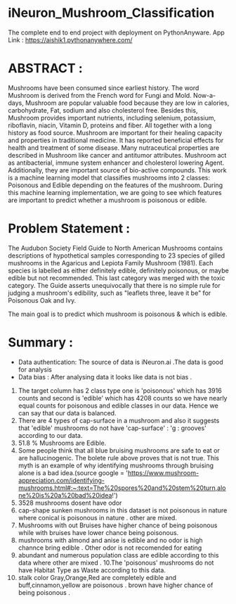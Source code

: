 # iNeuron_Mushroom_Classification
The complete end to end project with deployment on PythonAnyware.
App Link : https://aishik1.pythonanywhere.com/

# ABSTRACT : 
Mushrooms have been consumed since earliest history. The word Mushroom is derived from the French word for Fungi and Mold. Now-a-days, Mushroom are popular valuable food because they are low in calories, carbohydrate, Fat, sodium and also cholesterol free. Besides this, Mushroom provides important nutrients, including selenium, potassium, riboflavin, niacin, Vitamin D, proteins and fiber. All together with a long history as food source. Mushroom are important for their healing capacity and properties in traditional medicine. It has reported beneficial effects for health and treatment of some disease. Many nutraceutical properties are described in Mushroom like cancer and antitumor attributes. Mushroom act as antibacterial, immune system enhancer and cholesterol lowering Agent. Additionally, they are important source of bio-active compounds. This work is a machine learning model that classifies mushrooms into 2 classes: Poisonous and Edible depending on the features of the mushroom. During this machine learning implementation, we are going to see which features are important to predict whether a mushroom is poisonous or edible.

# Problem Statement :
 The Audubon Society Field Guide to North American Mushrooms contains descriptions of hypothetical samples corresponding to 23 species of gilled mushrooms in the Agaricus and Lepiota Family Mushroom (1981). Each species is labelled as either definitely edible, definitely poisonous, or maybe edible but not recommended. This last category was merged with the toxic category. The Guide asserts unequivocally that there is no simple rule for judging a mushroom's edibility, such as "leaflets three, leave it be" for Poisonous Oak and Ivy.

The main goal is to predict which mushroom is poisonous & which is edible.

# Summary :

* Data authentication: The source of data is iNeuron.ai .The data is good for analysis
* Data bias : After analysing data it looks like data is not bias .
1. The target column has 2 class type one is 'poisonous' which has 3916 counts and second is 'edible' which has 4208 counts so we have nearly equal counts for poisonous and edible classes in our data. Hence we can say that our data is balanced.
2. There are 4 types of cap-surface in a mushroom and also it suggests that 'edible' mushrooms do not have 'cap-surface' : 'g : grooves' according to our data.
3. 51.8 % Mushrooms are Edible.
4. Some people think that all blue bruising mushrooms are safe to eat or are hallucinogenic. The bolete rule above proves that is not true. This myth is an example of why identifying mushrooms through bruising alone is a bad idea.(source google = 'https://www.mushroom-appreciation.com/identifying-mushrooms.html#:~:text=The%20spores%20and%20stem%20turn,alone%20is%20a%20bad%20idea!')
5. 3528 mushrooms dosent have odor
6. cap-shape sunken mushrooms in this dataset is not poisonous in nature where conical is poisonous in nature . other are mixed.
7. Mushrooms with out Bruises have higher chance of being poisonous while with bruises have lower chance being poisonous.
8. mushrooms with almond and anise is edible and no odor is high channce bring edible . Other odor is not recomended for eating
9. abundant and numerous population class are edible according to this data where other are mixed .
10.The 'poisonous' mushrooms do not have Habitat Type as Waste according to this data.
10. stalk color Gray,Orange,Red are completely edible and buff,cinnamon,yellow are poisonous . brown have higher chance of being poisonous .
